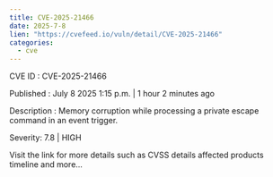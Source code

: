 ```yaml
--- 
title: CVE-2025-21466
date: 2025-7-8
lien: "https://cvefeed.io/vuln/detail/CVE-2025-21466"
categories:
  - cve
---
```


CVE ID : CVE-2025-21466

Published :  July 8
2025
1:15 p.m. | 1 hour
2 minutes ago

Description : Memory corruption while processing a private escape command in an event trigger.

Severity: 7.8 | HIGH

Visit the link for more details
such as CVSS details
affected products
timeline
and more...
